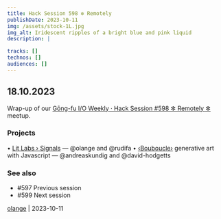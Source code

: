 ```yaml
---
title: Hack Session 598 ✼ Remotely
publishDate: 2023-10-11
img: /assets/stock-1L.jpg
img_alt: Iridescent ripples of a bright blue and pink liquid
description: |

tracks: []
technos: []
audiences: []
---
```


## 18.10.2023

Wrap-up of our [Gōng-fu I/O Weekly · Hack Session #598 ✼ Remotely ✼](https://www.meetup.com/gōngfuio/events/296412309/) meetup.

### Projects

• [Lit Labs › Signals](https://www.npmjs.com/package/@lit-labs/preact-signals) — @olange and @rudifa
• [‹Bouboucle›](http://bouboucle.com) generative art with Javascript — @andreaskundig and @david-hodgetts 

### See also

* #597 Previous session
* #599 Next session

[olange](https://github.com/olange) | 2023-10-11


